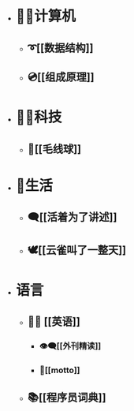 - # 🐱‍💻计算机
	- ## ➰[[数据结构]]
	- ## 💿[[组成原理]]
- # 👩‍🚀科技
	- ## 🧶[[毛线球]]
- # 🍪生活
	- ## 🗨️[[活着为了讲述]]
	- ## 🕊️[[云雀叫了一整天]]
- # 语言
	- ## 💂‍♂️ [[英语]]
		- ### 👁️‍🗨️[[外刊精读]]
		- ### 🔖[[motto]]
	- ## 📚[[程序员词典]]